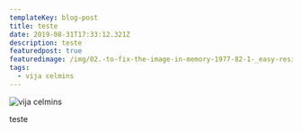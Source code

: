 ```yaml
---
templateKey: blog-post
title: teste
date: 2019-08-31T17:33:12.321Z
description: teste
featuredpost: true
featuredimage: /img/02.-to-fix-the-image-in-memory-1977-82-1-_easy-resize.com.jpg
tags:
  - vija celmins
---
```

![vija celmins](/img/02.-to-fix-the-image-in-memory-1977-82-1-_easy-resize.com.jpg "vija celmins")

teste
